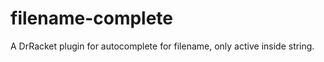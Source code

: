 filename-complete
=================

A DrRacket plugin for autocomplete for filename, only active inside string.
